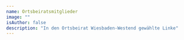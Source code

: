 ```yaml
---
name: Ortsbeiratsmitglieder
image: ""
isAuthor: false
description: "In den Ortsbeirat Wiesbaden-Westend gewählte Linke"
---
```

